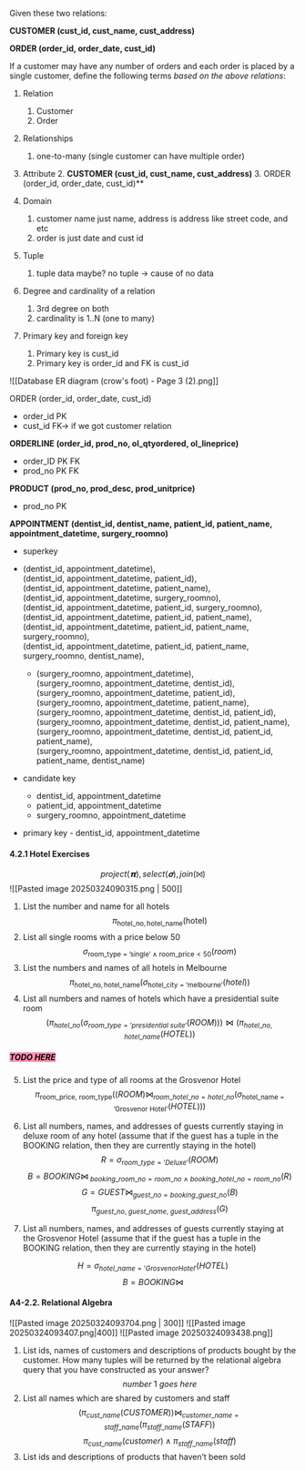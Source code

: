 
Given these two relations:

**CUSTOMER (cust_id, cust_name, cust_address)**

**ORDER (order_id, order_date, cust_id)**

If a customer may have any number of orders and each order is placed by a single customer, define the following terms _based on the above relations_:
1. Relation
	1. Customer
	2. Order
	
2. Relationships
	1. one-to-many (single customer can have multiple order)
    
3. Attribute
	2. **CUSTOMER (cust_id, cust_name, cust_address)**
	3. ORDER (order_id, order_date, cust_id)**
    
4. Domain
	1. customer name just name, address is address like street code, and etc
	2. order is just date and cust id
    
5. Tuple
	1. tuple data maybe? no tuple -> cause of no data
     
6. Degree and cardinality of a relation
	1. 3rd degree on both
	2. cardinality is 1..N (one to many)
    
7. Primary key and foreign key
	1. Primary key is cust_id
	2. Primary key is order_id and FK is cust_id

![[Database ER diagram (crow's foot) - Page 3 (2).png]]


ORDER (order_id, order_date, cust_id)
- order_id PK
- cust_id FK-> if we got customer relation

**ORDERLINE (order_id, prod_no, ol_qtyordered, ol_lineprice)**
- order_ID PK FK
- prod_no PK FK

**PRODUCT (prod_no, prod_desc, prod_unitprice)**
- prod_no PK



**APPOINTMENT (dentist_id, dentist_name, patient_id, patient_name, appointment_datetime, surgery_roomno)**

- superkey
- (dentist_id, appointment_datetime),  
	  (dentist_id, appointment_datetime, patient_id),  
	  (dentist_id, appointment_datetime, patient_name),  
	  (dentist_id, appointment_datetime, surgery_roomno),  
	  (dentist_id, appointment_datetime, patient_id, surgery_roomno),  
	  (dentist_id, appointment_datetime, patient_id, patient_name),  
	  (dentist_id, appointment_datetime, patient_id, patient_name, surgery_roomno),  
	  (dentist_id, appointment_datetime, patient_id, patient_name, surgery_roomno, dentist_name),  
  - (surgery_roomno, appointment_datetime),  
	  (surgery_roomno, appointment_datetime, dentist_id),  
	  (surgery_roomno, appointment_datetime, patient_id),  
	  (surgery_roomno, appointment_datetime, patient_name),  
	  (surgery_roomno, appointment_datetime, dentist_id, patient_id),  
	  (surgery_roomno, appointment_datetime, dentist_id, patient_name),  
	  (surgery_roomno, appointment_datetime, dentist_id, patient_id, patient_name),  
	  (surgery_roomno, appointment_datetime, dentist_id, patient_id, patient_name, dentist_name)  

- candidate key
	- dentist_id, appointment_datetime
	- patient_id, appointment_datetime
	- surgery_roomno, appointment_datetime
- primary key
		- dentist_id, appointment_datetime


#### 4.2.1 Hotel Exercises
$$
project (𝝿), select (𝛔), join (⨝)
$$
![[Pasted image 20250324090315.png | 500]]

1. List the number and name for all hotels
$$
\pi_{\text{hotel\_no},{\text{hotel\_name}}}(\text{hotel})
$$
2. List all single rooms with a price below $50$
$$
	\sigma_{\text{room\_type = 'single'} \ \land \   \text{room\_price} < 50}(room)
$$
3. List the numbers and names of all hotels in Melbourne
$$
\pi_{\text{hotel\_no}, \text{hotel\_name}}(\sigma_{\text{hotel\_city = 
'melbourne'}}(hotel))
$$
4. List all numbers and names of hotels which have a presidential suite room
$$
(\pi_{hotel\_no}(\sigma_{room\_type = 'presidential\  suite'}(ROOM))) \bowtie (\pi_{hotel\_no, hotel\_name}(HOTEL))
 $$
##### <mark style="background: #FF5582A6;">TODO HERE </mark>

5. List the price and type of all rooms at the Grosvenor Hotel
$$
\pi_{\text{room\_price, room\_type}}((ROOM) \bowtie_{room\_hotel\_no=hotel\_no} (\sigma_{\text{hotel\_name = 'Grosvenor Hotel'}}(HOTEL)))
$$
6. List all numbers, names, and addresses of guests currently staying in deluxe room of any hotel (assume that if the guest has a tuple in the BOOKING relation, then they are currently staying in the hotel)
$$
R = \sigma_{room\_type = 'Deluxe'}(ROOM)
$$
$$
B = BOOKING \bowtie_{\ booking\_room\_no = room\_no \  \land \ booking\_hotel\_no = room\_no}(R)
$$
$$
G = GUEST \bowtie_{guest\_no = booking\_guest\_no}(B)
$$
$$
\pi_{guest\_no,\ guest\_name,\ guest\_address}(G)
$$


7. List all numbers, names, and addresses of guests currently staying at the Grosvenor Hotel (assume that if the guest has a tuple in the BOOKING relation, then they are currently staying in the hotel)

$$
H = \sigma_{hotel\_name = 'Grosvenor Hotel'} (HOTEL) 
$$
$$
B = BOOKING \bowtie_{}
$$


#### A4-2.2. Relational Algebra
![[Pasted image 20250324093704.png | 300]]
![[Pasted image 20250324093407.png|400]]
![[Pasted image 20250324093438.png]]
1. List ids, names of customers and descriptions of products bought by the customer. How many tuples will be returned by the relational algebra query that you have constructed as your answer? 
$$ 
number\ 1 \ goes \ here
$$
2. List all names which are shared by customers and staff 
$$
(\pi_{cust\_name} (CUSTOMER)) \bowtie_{customer\_name = staff\_name} (\pi_{staff\_name}(STAFF))
$$
$$
\pi_{cust\_name}(customer) \land \pi_{staff\_name}(staff)
$$
3. List ids and descriptions of products that haven’t been sold